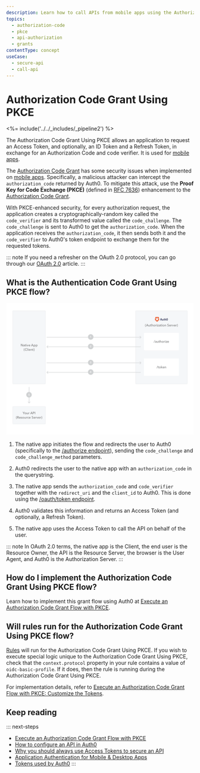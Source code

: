 ```yaml
---
description: Learn how to call APIs from mobile apps using the Authorization Code Grant with PKCE.
topics:
  - authorization-code
  - pkce
  - api-authorization
  - grants
contentType: concept
useCase:
  - secure-api
  - call-api
---
```

# Authorization Code Grant Using PKCE

<%= include('../../_includes/_pipeline2') %>

The Authorization Code Grant Using PKCE allows an application to request an Access Token, and optionally, an ID Token and a Refresh Token, in exchange for an Authorization Code and code verifier. It is used for [mobile apps](/quickstart/native).

The [Authorization Code Grant](/api-auth/grant/authorization-code) has some security issues when implemented on [mobile apps](/quickstart/native). Specifically, a malicious attacker can intercept the `authorization_code` returned by Auth0. To mitigate this attack, use the **Proof Key for Code Exchange (PKCE)** (defined in [RFC 7636](https://tools.ietf.org/html/rfc7636)) enhancement to the [Authorization Code Grant](/api-auth/grant/authorization-code).

With PKCE-enhanced security, for every authorization request, the application creates a cryptographically-random key called the `code_verifier` and its transformed value called the `code_challenge`. The `code_challenge` is sent to Auth0 to get the `authorization_code`. When the application receives the `authorization_code`, it then sends both it and the `code_verifier` to Auth0's token endpoint to exchange them for the requested tokens.

::: note
If you need a refresher on the OAuth 2.0 protocol, you can go through our [OAuth 2.0](/protocols/oauth2) article.
:::


## What is the Authentication Code Grant Using PKCE flow?

![Authorization Code Grant using PKCE](/media/articles/api-auth/authorization-code-grant-pkce.png)

 1. The native app initiates the flow and redirects the user to Auth0 (specifically to the [/authorize endpoint](/api/authentication#authorization-code-grant-pkce-)), sending the `code_challenge` and `code_challenge_method` parameters.

 2. Auth0 redirects the user to the native app with an `authorization_code` in the querystring.

 3. The native app sends the `authorization_code` and `code_verifier` together with the `redirect_uri` and the `client_id` to Auth0. This is done using the [/oauth/token endpoint](/api/authentication?http#authorization-code-pkce-).

 4. Auth0 validates this information and returns an Access Token (and optionally, a Refresh Token).

 5. The native app uses the Access Token to call the API on behalf of the user.

::: note
In OAuth 2.0 terms, the native app is the Client, the end user is the Resource Owner, the API is the Resource Server, the browser is the User Agent, and Auth0 is the Authorization Server.
:::

## How do I implement the Authorization Code Grant Using PKCE flow?

Learn how to implement this grant flow using Auth0 at [Execute an Authorization Code Grant Flow with PKCE](/api-auth/tutorials/authorization-code-grant-pkce).

## Will rules run for the Authorization Code Grant Using PKCE flow?

[Rules](/rules) will run for the Authorization Code Grant Using PKCE. If you wish to execute special logic unique to the Authorization Code Grant Using PKCE, check that the `context.protocol` property in your rule contains a value of `oidc-basic-profile`. If it does, then the rule is running during the Authorization Code Grant Using PKCE.

For implementation details, refer to [Execute an Authorization Code Grant Flow with PKCE: Customize the Tokens](/api-auth/tutorials/authorization-code-grant-pkce#optional-customize-the-tokens).

## Keep reading

::: next-steps
- [Execute an Authorization Code Grant Flow with PKCE](/api-auth/tutorials/authorization-code-grant-pkce)
- [How to configure an API in Auth0](/api-auth/guides/configure-api)
- [Why you should always use Access Tokens to secure an API](/api-auth/why-use-access-tokens-to-secure-apis)
- [Application Authentication for Mobile & Desktop Apps](/application-auth/mobile-desktop)
- [Tokens used by Auth0](/tokens)
:::
